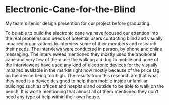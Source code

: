 # Electronic-Cane-for-the-Blind
My team's senior design presention for our project before graduating.

To be able to build the electronic cane we have focused our attention into the real
problems and needs of potential users contacting blind and visually impaired organizations to
interview some of their members and research their needs. The interviews were conducted in
person, by phone and online messaging. The interviewees mentioned they mostly used the
traditional cane and very few of them use the walking aid dog to mobile and none of the
interviewees have used any kind of electronic devices for the visually impaired available in the
market right now mostly because of the price tag on the device being too high. The results from
this research are that what they need is a device designed to help them mobile inside unfamiliar
buildings such as offices and hospitals and outside to be able to walk on the bench. It is worth
mentioning that almost all of them mentioned they don’t need any type of help within their own
house.

